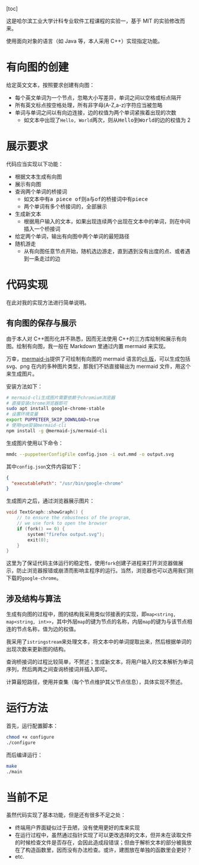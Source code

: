 [toc]

这是哈尔滨工业大学计科专业软件工程课程的实验一，基于 MIT 的实验修改而来。

使用面向对象的语言（如 Java 等，本人采用 C++）实现指定功能。

# 有向图的创建

给定英文文本，按照要求创建有向图：

- 每个英文单词为一个节点，忽略大小写差异，单词之间以空格或标点隔开
- 所有英文标点按空格处理，所有非字母(A-Z,a-z)字符应当被忽略
- 单词与单词之间以有向边连接，边的权值为两个单词紧挨着出现的次数
  - 如文本中出现了`Hello, World`两次，则从<kbd>Hello</kbd>到<kbd>World</kbd>的边的权值为 2

# 展示要求

代码应当实现以下功能：

- 根据文本生成有向图
- 展示有向图
- 查询两个单词的桥接词
  - 如文本中有<kbd>a piece of</kbd>则<kbd>a</kbd>与<kbd>of</kbd>的桥接词中有<kbd>piece</kbd>
  - 两个单词有多个桥接词的，全部展示
- 生成新文本
  - 根据用户输入的文本，如果出现连续两个出现在文本中的单词，则在中间插入一个桥接词
- 给定两个单词，输出有向图中两个单词的最短路径
- 随机游走
  - 从有向图任意节点开始，随机选边游走，直到遇到没有出度的点、或者遇到一条走过的边

# 代码实现

在此对我的实现方法进行简单说明。

## 有向图的保存与展示

由于本人对 C++图形化并不熟悉，因而无法使用 C++的三方库绘制和展示有向图。绘制有向图，我一般在 Markdown 里通过内置 mermaid 来实现。

万幸，[mermaid-js](https://github.com/mermaid-js)提供了可绘制有向图的 mermaid 语言的[cli 版](https://github.com/mermaid-js/mermaid-cli)，可以生成包括 svg、png 在内的多种图片类型，那我们不妨直接输出为 mermaid 文件，用这个来生成图片。

安装方法如下：

```bash
# mermaid-cli生成图片需要依赖于chromium浏览器
# 直接安装chrome浏览器即可
sudo apt install google-chrome-stable
# 设置环境变量
export PUPPETEER_SKIP_DOWNLOAD=true
# 使用npm安装mermaid-cli
npm install -g @mermaid-js/mermaid-cli
```

生成图片使用以下命令：

```bash
mmdc --puppeteerConfigFile config.json -i out.mmd -o output.svg
```

其中`config.json`文件内容如下：

```json
{
  "executablePath": "/usr/bin/google-chrome"
}
```

生成图片之后，通过浏览器展示图片：

```cpp
void TextGraph::showGraph() {
    // to ensure the robustness of the program,
    // we use fork to open the browser
    if (fork() == 0) {
        system("firefox output.svg");
        exit(0);
    }
}
```

这里为了保证代码主体运行的稳定性，使用`fork`创建子进程来打开浏览器做展示，防止浏览器报错或崩溃而影响主程序的运行。当然，浏览器也可以选用我们刚下载的`google-chrome`。

## 涉及结构与算法

生成有向图的过程中，图的结构我采用类似邻接表的实现，即`map<string, map<string, int>>`，其中外层`map`的键为节点的名称，内层`map`的键为与该节点相连的节点名称，值为边的权值。

我采用了`istringstream`来处理文本，将文本中的单词提取出来，然后根据单词的出现次数来更新图的结构。

查询桥接词的过程比较简单，不赘述；生成新文本，将用户输入的文本解析为单词序列，然后两两之间查询桥接词并插入即可。

计算最短路径，使用并查集（每个节点维护其父节点信息），具体实现不赘述。

# 运行方法

首先，运行配置脚本：

```bash
chmod +x configure
./configure
```

而后编译运行：

```bash
make
./main
```

# 当前不足

虽然代码实现了基本功能，但是还有很多不足之处：

- 终端用户界面疑似过于丑陋，没有使用更好的库来实现
- 在运行过程中，虽然通过指针实现了可以更改选择的文本，但并未在读取文件的时候检查文件是否存在，会因此造成段错误；但由于解析文本的部分被我放在了构造函数里，因而没有办法检查。或许，建图放在单独的函数里会更好？
- etc.
